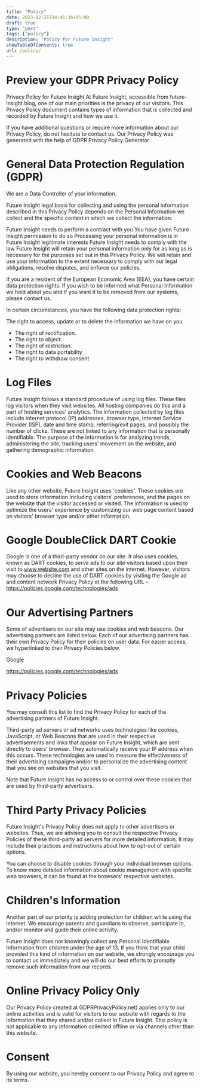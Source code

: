 ```yaml
---
title: "Policy"
date: 2023-02-21T14:46:36+05:00
draft: true
type: "post"
tags: ["policy"]
description: "Policy for Future Insight"
showTableOfContents: true
url: /policy/
---
```

# Preview your GDPR Privacy Policy
Privacy Policy for Future Insight
At Future Insight, accessible from future-insight.blog, one of our main priorities is the privacy of our visitors. This Privacy Policy document contains types of information that is collected and recorded by Future Insight and how we use it.

If you have additional questions or require more information about our Privacy Policy, do not hesitate to contact us. Our Privacy Policy was generated with the help of GDPR Privacy Policy Generator

# General Data Protection Regulation (GDPR)
We are a Data Controller of your information.

Future Insight legal basis for collecting and using the personal information described in this Privacy Policy depends on the Personal Information we collect and the specific context in which we collect the information:

Future Insight needs to perform a contract with you
You have given Future Insight permission to do so
Processing your personal information is in Future Insight legitimate interests
Future Insight needs to comply with the law
Future Insight will retain your personal information only for as long as is necessary for the purposes set out in this Privacy Policy. We will retain and use your information to the extent necessary to comply with our legal obligations, resolve disputes, and enforce our policies.

If you are a resident of the European Economic Area (EEA), you have certain data protection rights. If you wish to be informed what Personal Information we hold about you and if you want it to be removed from our systems, please contact us.

In certain circumstances, you have the following data protection rights:

The right to access, update or to delete the information we have on you.
- The right of rectification.
- The right to object.
- The right of restriction.
- The right to data portability
- The right to withdraw consent

# Log Files
Future Insight follows a standard procedure of using log files. These files log visitors when they visit websites. All hosting companies do this and a part of hosting services' analytics. The information collected by log files include internet protocol (IP) addresses, browser type, Internet Service Provider (ISP), date and time stamp, referring/exit pages, and possibly the number of clicks. These are not linked to any information that is personally identifiable. The purpose of the information is for analyzing trends, administering the site, tracking users' movement on the website, and gathering demographic information.

# Cookies and Web Beacons
Like any other website, Future Insight uses 'cookies'. These cookies are used to store information including visitors' preferences, and the pages on the website that the visitor accessed or visited. The information is used to optimize the users' experience by customizing our web page content based on visitors' browser type and/or other information.

# Google DoubleClick DART Cookie
Google is one of a third-party vendor on our site. It also uses cookies, known as DART cookies, to serve ads to our site visitors based upon their visit to www.website.com and other sites on the internet. However, visitors may choose to decline the use of DART cookies by visiting the Google ad and content network Privacy Policy at the following URL – https://policies.google.com/technologies/ads

# Our Advertising Partners
Some of advertisers on our site may use cookies and web beacons. Our advertising partners are listed below. Each of our advertising partners has their own Privacy Policy for their policies on user data. For easier access, we hyperlinked to their Privacy Policies below.

Google

https://policies.google.com/technologies/ads

# Privacy Policies
You may consult this list to find the Privacy Policy for each of the advertising partners of Future Insight.

Third-party ad servers or ad networks uses technologies like cookies, JavaScript, or Web Beacons that are used in their respective advertisements and links that appear on Future Insight, which are sent directly to users' browser. They automatically receive your IP address when this occurs. These technologies are used to measure the effectiveness of their advertising campaigns and/or to personalize the advertising content that you see on websites that you visit.

Note that Future Insight has no access to or control over these cookies that are used by third-party advertisers.

# Third Party Privacy Policies
Future Insight's Privacy Policy does not apply to other advertisers or websites. Thus, we are advising you to consult the respective Privacy Policies of these third-party ad servers for more detailed information. It may include their practices and instructions about how to opt-out of certain options.

You can choose to disable cookies through your individual browser options. To know more detailed information about cookie management with specific web browsers, it can be found at the browsers' respective websites.

# Children's Information
Another part of our priority is adding protection for children while using the internet. We encourage parents and guardians to observe, participate in, and/or monitor and guide their online activity.

Future Insight does not knowingly collect any Personal Identifiable Information from children under the age of 13. If you think that your child provided this kind of information on our website, we strongly encourage you to contact us immediately and we will do our best efforts to promptly remove such information from our records.

# Online Privacy Policy Only
Our Privacy Policy created at GDPRPrivacyPolicy.net) applies only to our online activities and is valid for visitors to our website with regards to the information that they shared and/or collect in Future Insight. This policy is not applicable to any information collected offline or via channels other than this website.

# Consent
By using our website, you hereby consent to our Privacy Policy and agree to its terms.